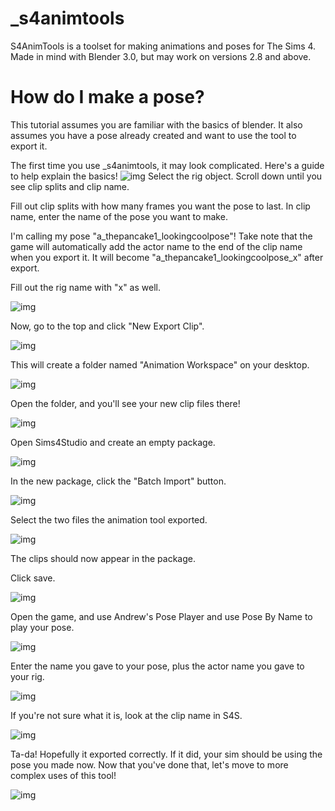 # _s4animtools

S4AnimTools is a toolset for making animations and poses for The Sims 4. Made in mind with Blender 3.0, but may work on versions 2.8 and above.

# How do I make a pose?
This tutorial assumes you are familiar with the basics of blender. It also assumes you have a pose already created and want to use the tool to export it.

The first time you use _s4animtools, it may look complicated. Here's a guide to help explain the basics!
![img](https://i.imgur.com/UGaRs9I.png)
Select the rig object. Scroll down until you see clip splits and clip name. 

Fill out clip splits with how many frames you want the pose to last.
In clip name, enter the name of the pose you want to make. 

I'm calling my pose "a_thepancake1_lookingcoolpose"! Take note that the game will automatically add the actor name to the end of the clip name when you export it.
It will become "a_thepancake1_lookingcoolpose_x" after export.

Fill out the rig name with "x" as well.

![img](https://i.imgur.com/QGNBzd1.png)

Now, go to the top and click "New Export Clip". 

![img](https://i.imgur.com/Mx9GEjb.png)

This will create a folder named "Animation Workspace" on your desktop.

![img](https://i.imgur.com/emGrCV2.png)

Open the folder, and you'll see your new clip files there!

![img](https://i.imgur.com/bJ8rIJ2.png)

Open Sims4Studio and create an empty package.

![img](https://i.imgur.com/iV2Xgse.png)

In the new package, click the "Batch Import" button.

![img](https://i.imgur.com/KZzoxtN.png)

Select the two files the animation tool exported.

![img](https://i.imgur.com/Fdejeen.png)

The clips should now appear in the package.

Click save.

![img](https://i.imgur.com/DgwR06U.png)

Open the game, and use Andrew's Pose Player and use Pose By Name to play your pose.

![img](https://i.imgur.com/mLlGAVH.png)

Enter the name you gave to your pose, plus the actor name you gave to your rig. 

![img](https://i.imgur.com/72pOnWf.png)

If you're not sure what it is, look at the clip name in S4S.

![img](https://i.imgur.com/7csaAIA.png)

Ta-da! Hopefully it exported correctly. If it did, your sim should be using the pose you made now. Now that you've done that, let's move to more complex uses of this tool!

![img](https://i.imgur.com/SDcvA45.png)
